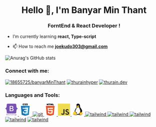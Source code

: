 <!-- ![alt text](https://github.com/ThurainTun/ThurainTun/blob/main/Programming-Languages-scaled.jpg) -->
<h1 align="center">Hello 👋, I'm Banyar Min Thant</h1>
<h3 align="center">ForntEnd & React Developer !</h3>

- I’m currently learning **react, Type-script**

- 📫 How to reach me **joekudo303@gmail.com**

![Anurag's GitHub stats](https://github-readme-stats.vercel.app/api?username=Antonioshiku&show_icons=true&theme=radical)

<h3 align="left">Connect with me:</h3>
<p align="left"><a href="https://stackoverflow.com/users/19467920/min-thant?tab=profile" target="blank"><img align="center" src="https://raw.githubusercontent.com/rahuldkjain/github-profile-readme-generator/master/src/images/icons/Social/stack-overflow.svg" alt="18655725/banyarMinThant" height="30" width="40" /></a>
<a href="https://www.facebook.com/profile.php?id=100027104740225" target="blank"><img align="center" src="https://raw.githubusercontent.com/rahuldkjain/github-profile-readme-generator/master/src/images/icons/Social/facebook.svg" alt="thurainhyper" height="30" width="40" /></a>
<a href="https://www.instagram.com/antonio_shikuzaki/" target="blank"><img align="center" src="https://raw.githubusercontent.com/rahuldkjain/github-profile-readme-generator/master/src/images/icons/Social/instagram.svg" alt="thurain.dev" height="30" width="40" /></a>
</p>

<h3 align="left">Languages and Tools:</h3>
<p align="left"><a href="https://getbootstrap.com" target="_blank" rel="noreferrer"> <img src="https://raw.githubusercontent.com/devicons/devicon/master/icons/bootstrap/bootstrap-plain-wordmark.svg" alt="bootstrap" width="40" height="40"/> 
</a> <a href="https://www.w3schools.com/css/" target="_blank" rel="noreferrer"> <img src="https://raw.githubusercontent.com/devicons/devicon/master/icons/css3/css3-original-wordmark.svg" alt="css3" width="40" height="40"/> </a> <a href="https://git-scm.com/" target="_blank" rel="noreferrer"> <img src="https://th.bing.com/th/id/OIP.Xa0BEkwl0Zx4qnY9lMbD7gHaHa?w=207&h=207&c=7&r=0&o=5&pid=1.7" alt="git" width="40" height="40"/> </a> <a href="https://www.w3.org/html/" target="_blank" rel="noreferrer"> <img src="https://raw.githubusercontent.com/devicons/devicon/master/icons/html5/html5-original-wordmark.svg" alt="html5" width="40" height="40"/> </a> <a href="https://developer.mozilla.org/en-US/docs/Web/JavaScript" target="_blank" rel="noreferrer"> <img src="https://raw.githubusercontent.com/devicons/devicon/master/icons/javascript/javascript-original.svg" alt="javascript" width="40" height="40"/> </a> <a href="https://www.linux.org/" target="_blank" rel="noreferrer"> <img src="https://raw.githubusercontent.com/devicons/devicon/master/icons/linux/linux-original.svg" alt="linux" width="40" height="40"/> </a> <a href="https://tailwindcss.com/" target="_blank" rel="noreferrer"> <img src="https://www.vectorlogo.zone/logos/tailwindcss/tailwindcss-icon.svg" alt="tailwind" width="40" height="40"/> </a> <a href="https://reactjs.org/" target="_blank" rel="noreferrer"> <img src="https://www.vectorlogo.zone/logos/reactjs/reactjs-icon.svg" alt="tailwind" width="40" height="40"/> </a> <a href="https://redux.js.org/" target="_blank" rel="noreferrer"> <img src="https://th.bing.com/th/id/OIP.yPRN87C9vjrdtIBY7UTAiAHaGs?w=192&h=180&c=7&r=0&o=5&pid=1.7" alt="tailwind" width="40" height="40"/> </a> <a href="https://nodejs.org/en/" target="_blank" rel="noreferrer"> <img src="https://www.vectorlogo.zone/logos/nodejs/nodejs-icon.svg" alt="tailwind" width="40" height="40"/></a> <a href="https://www.npmjs.com/" target="_blank" rel="noreferrer"> <img src="https://www.vectorlogo.zone/logos/npmjs/npmjs-ar21.svg" alt="tailwind" width="40" height="40"/></a> 
